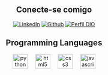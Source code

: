 <div align="center">
<h2>Conecte-se comigo</h2>

  [![LinkedIn](https://img.shields.io/badge/LinkedIn-000?style=for-the-badge&logo=linkedin&logoColor=white)](https://www.linkedin.com/in/thiagolunag/)
  [![Github](https://img.shields.io/badge/Github-000?style=for-the-badge&logo=Github&logoColor=fffff)](https://github.com/luna-thiago)
  [![Perfil DIO](https://img.shields.io/badge/-Meu%20Perfil%20na%20DIO-000?style=for-the-badge)](https://www.dio.me/users/thiagoluna1997)
</div>

<div align="center">
  <h2>Programming Languages</h2>
  <img src="https://cdn.jsdelivr.net/gh/devicons/devicon/icons/python/python-original.svg" height="40" alt="python logo"  />
  <img width="12" />
  <img src="https://cdn.jsdelivr.net/gh/devicons/devicon/icons/html5/html5-original.svg" height="40" alt="html5 logo"  />
  <img width="12" />
  <img src="https://cdn.jsdelivr.net/gh/devicons/devicon/icons/css3/css3-original.svg" height="40" alt="css3 logo"  />
  <img width="12" />
  <img src="https://cdn.jsdelivr.net/gh/devicons/devicon/icons/javascript/javascript-original.svg" height="40" alt="javascript logo"  />
</div>

